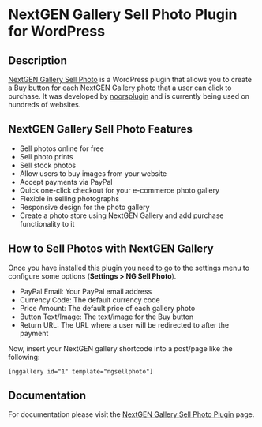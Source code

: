 # NextGEN Gallery Sell Photo Plugin for WordPress

## Description

[NextGEN Gallery Sell Photo](https://noorsplugin.com/nextgen-gallery-sell-photo-plugin/) is a WordPress plugin that allows you to create a Buy button for each NextGEN Gallery photo that a user can click to purchase. It was developed by [noorsplugin](https://noorsplugin.com/) and is currently being used on hundreds of websites.

## NextGEN Gallery Sell Photo Features

* Sell photos online for free
* Sell photo prints
* Sell stock photos
* Allow users to buy images from your website
* Accept payments via PayPal
* Quick one-click checkout for your e-commerce photo gallery
* Flexible in selling photographs
* Responsive design for the photo gallery
* Create a photo store using NextGEN Gallery and add purchase functionality to it

## How to Sell Photos with NextGEN Gallery

Once you have installed this plugin you need to go to the settings menu to configure some options (**Settings > NG Sell Photo**).

* PayPal Email: Your PayPal email address
* Currency Code: The default currency code
* Price Amount: The default price of each gallery photo
* Button Text/Image: The text/image for the Buy button
* Return URL: The URL where a user will be redirected to after the payment

Now, insert your NextGEN gallery shortcode into a post/page like the following:
```
[nggallery id="1" template="ngsellphoto"]
```
## Documentation

For documentation please visit the [NextGEN Gallery Sell Photo Plugin](https://noorsplugin.com/nextgen-gallery-sell-photo-plugin/) page.
